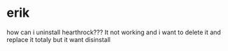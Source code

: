 # erik
how can i uninstall hearthrock??? It not working and i want to delete it and replace it totaly but it want disinstall
